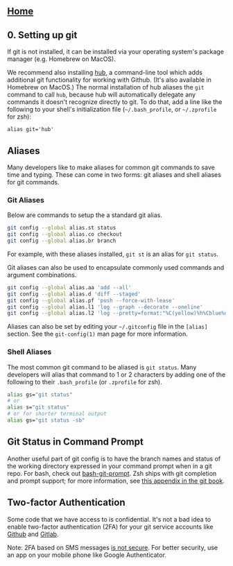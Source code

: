 ## [Home](../README.md)

## 0. Setting up git

If git is not installed, it can be installed via your operating system's package
manager (e.g. Homebrew on MacOS).

We recommend also installing [hub](https://github.com/github/hub), a
command-line tool which adds additional git functionality for working with
Github. (It's also available in Homebrew on MacOS.) The normal installation of
hub aliases the `git` command to call `hub`, because hub will automatically
delegate any commands it doesn't recognize directly to git. To do that, add a
line like the following to your shell's initialization file (`~/.bash_profile`,
or `~/.zprofile` for zsh):

```
alias git='hub'
```

## Aliases

Many developers like to make aliases for common git commands to save time and
typing. These can come in two forms: git aliases and shell aliases for git
commands.

### Git Aliases

Below are commands to setup the a standard git alias.

```bash
git config --global alias.st status
git config --global alias.co checkout
git config --global alias.br branch
```

For example, with these aliases installed, `git st` is an alias for
`git status`.

Git aliases can also be used to encapsulate commonly used commands and argument
combinations.

```bash
git config --global alias.aa 'add --all'
git config --global alias.d 'diff --staged'
git config --global alias.pf 'push --force-with-lease'
git config --global alias.l1 'log --graph --decorate --oneline'
git config --global alias.l2 'log --pretty=format:"%C(yellow)%h%Cblue%d%Creset %s %C(white) %an, %ar%Creset" --graph'
```

Aliases can also be set by editing your `~/.gitconfig` file in the `[alias]`
section. See the `git-config(1)` man page for more information.

### Shell Aliases

The most common git command to be aliased is `git status`. Many developers will
alias that command to 1 or 2 characters by adding one of the following to their
`.bash_profile` (or `.zprofile` for zsh).

```bash
alias gs="git status"
# or
alias s="git status"
# or for shorter terminal output
alias gs="git status -sb"
```

## Git Status in Command Prompt

Another useful part of git config is to have the branch names and status of the
working directory expressed in your command prompt when in a git repo. For bash,
check out [bash-git-prompt](https://github.com/magicmonty/bash-git-prompt). Zsh
ships with git completion and prompt support; for more information, see
[this appendix in the git book](https://git-scm.com/book/en/v2/Appendix-A:-Git-in-Other-Environments-Git-in-Zsh).

## Two-factor Authentication

Some code that we have access to is confidential. It's not a bad idea to enable
two-factor authentication (2FA) for your git service accounts like
[Github](https://help.github.com/articles/about-two-factor-authentication/)
and
[Gitlab](https://docs.gitlab.com/ce/user/profile/account/two_factor_authentication.html).

Note: 2FA based on SMS messages
[is not secure](http://www.forbes.com/sites/laurashin/2016/12/20/hackers-have-stolen-millions-of-dollars-in-bitcoin-using-only-phone-numbers/).
For better security, use an app on your mobile phone like Google Authenticator.
